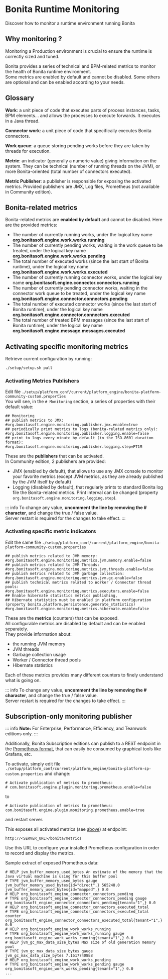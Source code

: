 # Bonita Runtime Monitoring

Discover how to monitor a runtime environment running Bonita 

## Why monitoring ?

Monitoring a Production environment is crucial to ensure the runtime is correctly sized and tuned.

Bonita provides a series of technical and BPM-related metrics to monitor the health of Bonita runtime environment.  
Some metrics are enabled by default and cannot be disabled. Some others are optional and can be enabled according to
your needs.

## Glossary

**Work**: a unit piece of code that executes parts of process instances, tasks, BPM elements... and allows the processes to execute forwards.
It executes in a Java thread.

**Connector work**: a unit piece of code that specifically executes Bonita connectors.

**Work queue**: a queue storing pending works before they are taken by threads for execution.

**Metric**: an indicator (generally a numeric value) giving information on the system. They can be technical (number
of running threads on the JVM), or more Bonita-oriented (total number of connectors executed).

**Metric Publisher**: a publisher is responsible for exposing the activated metrics. Provided publishers are
JMX, Log files, Prometheus (not available in Community edition).

## Bonita-related metrics
Bonita-related metrics are **enabled by default** and cannot be disabled. Here are the provided metrics:
* The number of currently running works, under the logical key name **org.bonitasoft.engine.work.works.running**
* The number of currently pending works, waiting in the work queue to be treated, under the logical key name **org.bonitasoft.engine.work.works.pending**
* The total number of executed works (since the last start of Bonita runtime), under the logical key name **org.bonitasoft.engine.work.works.executed**
* The number of currently running connector works, under the logical key name **org.bonitasoft.engine.connector.connectors.running**
* The number of currently pending connector works, waiting in the connector work queue to be treated,
under the logical key name **org.bonitasoft.engine.connector.connectors.pending**
* The total number of executed connector works (since the last start of Bonita runtime), under the logical key name **org.bonitasoft.engine.connector.connectors.executed**
* The total number of treated BPM messages (since the last start of Bonita runtime), under the logical key name **org.bonitasoft.engine.message.messages.executed**


## Activating specific monitoring metrics

Retrieve current configuration by running:
```bash
./setup/setup.sh pull
```

### Activating Metrics Publishers

Edit file `./setup/platform_conf/current/platform_engine/bonita-platform-community-custom.properties`  
You will see, in the `# Monitoring` section, a series of properties with their default value:

    ## Monitoring
    ## publish metrics to JMX:
    #org.bonitasoft.engine.monitoring.publisher.jmx.enable=true
    ## periodically print metrics to logs (bonita-related metrics only):
    #org.bonitasoft.engine.monitoring.publisher.logging.enable=false
    ## print to logs every minute by default (in the ISO-8601 duration format):
    #org.bonitasoft.engine.monitoring.publisher.logging.step=PT1M

These are the **publishers** that can be activated.  
In Community edition, 2 publishers are provided:
* JMX (enabled by default), that allows to use any JMX console to monitor your favorite metrics (except JVM metrics,
as they are already published by the JVM itself by default)
* Logging (disabled by default), that regularly prints to standard Bonita log file the Bonita-related metrics. Print interval can
be changed (property `org.bonitasoft.engine.monitoring.logging.step`).

::: info
To change any value, **uncomment the line by removing the # character**, and change the true / false value.  
Server restart is required for the changes to take effect.
:::

### Activating specific metric indicators

Edit the same file `./setup/platform_conf/current/platform_engine/bonita-platform-community-custom.properties`  

    ## publish metrics related to JVM memory:
    #org.bonitasoft.engine.monitoring.metrics.jvm.memory.enable=false
    ## publish metrics related to JVM Threads:
    #org.bonitasoft.engine.monitoring.metrics.jvm.threads.enable=false
    ## publish metrics related to JVM garbage collection:
    #org.bonitasoft.engine.monitoring.metrics.jvm.gc.enable=false
    ## publish technical metrics related to Worker / Connector thread pools:
    #org.bonitasoft.engine.monitoring.metrics.executors.enable=false
    ## Enable hibernate statistics metrics publishing,
    ## Hibernate statistics must be enabled in platform configuration (property bonita.platform.persistence.generate_statistics)
    #org.bonitasoft.engine.monitoring.metrics.hibernate.enable=false

These are the **metrics** (counters) that can be exposed.  
All configurable metrics are disabled by default and can be enabled separately.  
They provide information about:
* the running JVM memory
* JVM threads
* Garbage collection usage
* Worker / Connector thread pools
* Hibernate statistics

Each of these metrics provides many different counters to finely understand what is going on.

::: info
To change any value, **uncomment the line by removing the # character**, and change the true / false value.  
Server restart is required for the changes to take effect.
:::

## Subscription-only monitoring publisher

::: info
**Note:** For Enterprise, Performance, Efficiency, and Teamwork editions only.
:::

Additionally, Bonita Subscription editions can publish to a REST endpoint in the
[Prometheus format](https://prometheus.io/docs/instrumenting/exposition_formats/#text-format-example), that can
easily be consumed by graphical tools like Grafana, etc.

To activate, simply edit file `./setup/platform_conf/current/platform_engine/bonita-platform-sp-custom.properties`
and change:
  
    # Activate publication of metrics to prometheus:
    # com.bonitasoft.engine.plugin.monitoring.prometheus.enable=false

to

    # Activate publication of metrics to prometheus:
    com.bonitasoft.engine.plugin.monitoring.prometheus.enable=true

and restart server.

This exposes all activated metrics (see [above](#activating-specific-monitoring-metrics)) at endpoint:

    http://<SERVER_URL>/bonita/metrics

Use this URL to configure your installed Prometheus configuration in order to record and display the metrics.

Sample extract of exposed Prometheus data:

    # HELP jvm_buffer_memory_used_bytes An estimate of the memory that the Java virtual machine is using for this buffer pool
    # TYPE jvm_buffer_memory_used_bytes gauge
    jvm_buffer_memory_used_bytes{id="direct",} 565248.0
    jvm_buffer_memory_used_bytes{id="mapped",} 0.0
    # HELP org_bonitasoft_engine_connector_connectors_pending  
    # TYPE org_bonitasoft_engine_connector_connectors_pending gauge
    org_bonitasoft_engine_connector_connectors_pending{tenant="1",} 0.0
    # HELP org_bonitasoft_engine_connector_connectors_executed_total  
    # TYPE org_bonitasoft_engine_connector_connectors_executed_total counter
    org_bonitasoft_engine_connector_connectors_executed_total{tenant="1",} 0.0
    # HELP org_bonitasoft_engine_work_works_running  
    # TYPE org_bonitasoft_engine_work_works_running gauge
    org_bonitasoft_engine_work_works_running{tenant="1",} 0.0
    # HELP jvm_gc_max_data_size_bytes Max size of old generation memory pool
    # TYPE jvm_gc_max_data_size_bytes gauge
    jvm_gc_max_data_size_bytes 7.16177408E8
    # HELP org_bonitasoft_engine_work_works_pending  
    # TYPE org_bonitasoft_engine_work_works_pending gauge
    org_bonitasoft_engine_work_works_pending{tenant="1",} 0.0
    ...
